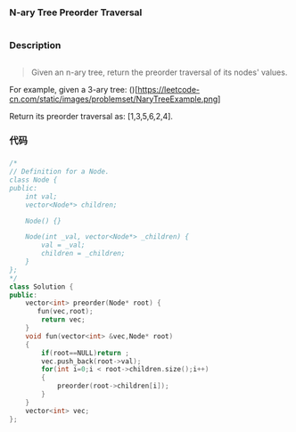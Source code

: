 ### N-ary Tree Preorder Traversal<h1>
### Description <h2>
> Given an n-ary tree, return the preorder traversal of its nodes' values.

For example, given a 3-ary tree:
()[https://leetcode-cn.com/static/images/problemset/NaryTreeExample.png]

Return its preorder traversal as: [1,3,5,6,2,4].
### 代码<h3>
```C++
/*
// Definition for a Node.
class Node {
public:
    int val;
    vector<Node*> children;

    Node() {}

    Node(int _val, vector<Node*> _children) {
        val = _val;
        children = _children;
    }
};
*/
class Solution {
public:
    vector<int> preorder(Node* root) {
       fun(vec,root);
        return vec;
    }
    void fun(vector<int> &vec,Node* root)
    {
        if(root==NULL)return ;
        vec.push_back(root->val);
        for(int i=0;i < root->children.size();i++)
        {
            preorder(root->children[i]);
        }
    }
    vector<int> vec;
};
```